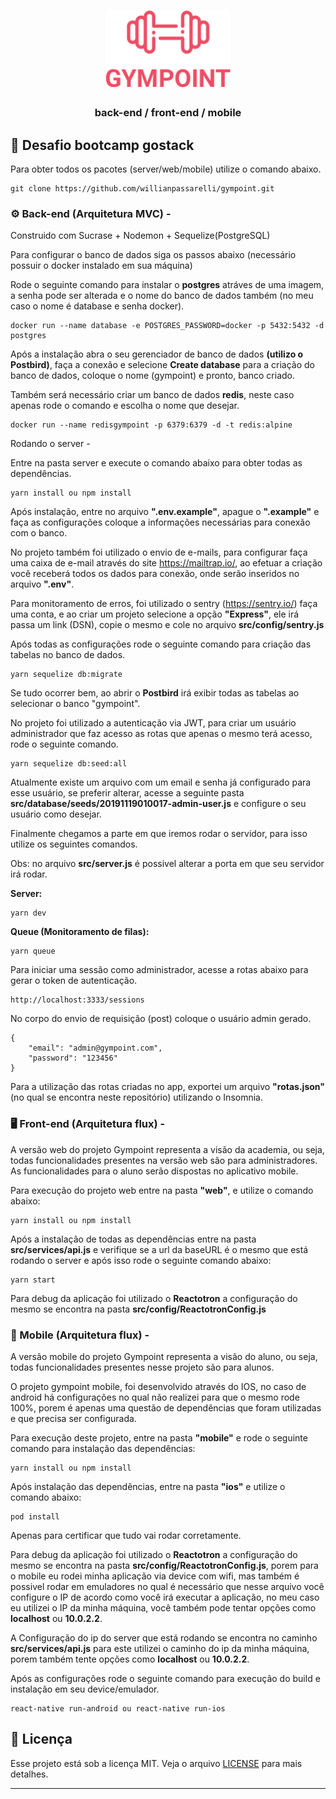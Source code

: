 <h1 align="center">
  <img alt="Gympoint" title="Gympoint" src="logo.png" width="200px" />
</h1>

<h3 align="center">
  back-end / front-end / mobile
</h3>

## 🚀 Desafio bootcamp gostack

Para obter todos os pacotes (server/web/mobile) utilize o comando abaixo.

```
git clone https://github.com/willianpassarelli/gympoint.git
```

### ⚙ Back-end (Arquitetura MVC) -
Construido com Sucrase + Nodemon + Sequelize(PostgreSQL)

Para configurar o banco de dados siga os passos abaixo (necessário possuir o docker instalado em sua máquina)

Rode o seguinte comando para instalar o **postgres** atráves de uma imagem, a senha pode ser alterada e o nome do banco de dados também (no meu caso o nome é database e senha docker).
```
docker run --name database -e POSTGRES_PASSWORD=docker -p 5432:5432 -d postgres
```
Após a instalação abra o seu gerenciador de banco de dados **(utilizo o Postbird)**,
faça a conexão e selecione **Create database** para a criação do banco de dados, coloque o nome (gympoint) e pronto, banco criado.

Também será necessário criar um banco de dados **redis**, neste caso apenas rode o comando e escolha o nome que desejar.

```
docker run --name redisgympoint -p 6379:6379 -d -t redis:alpine
```

Rodando o server -

Entre na pasta server e execute o comando abaixo para obter todas as dependências.
```
yarn install ou npm install
```

Após instalação, entre no arquivo **".env.example"**, apague o **".example"** e faça as configurações coloque a informações necessárias para conexão com o banco.

No projeto também foi utilizado o envio de e-mails, para configurar faça uma caixa de e-mail através do site https://mailtrap.io/, ao efetuar a criação você receberá todos os dados para conexão, onde serão inseridos no arquivo **".env"**.

Para monitoramento de erros, foi utilizado o sentry (https://sentry.io/) faça uma conta, e ao criar um projeto selecione a opção **"Express"**, ele irá passa um link (DSN), copie o mesmo e cole no arquivo **src/config/sentry.js**

Após todas as configurações rode o seguinte comando para criação das tabelas no banco de dados.
```
yarn sequelize db:migrate
```
Se tudo ocorrer bem, ao abrir o **Postbird** irá exibir todas as tabelas ao selecionar o banco "gympoint".

No projeto foi utilizado a autenticação via JWT, para criar um usuário administrador que faz acesso as rotas que apenas o mesmo terá acesso, rode o seguinte comando.

```
yarn sequelize db:seed:all
```

Atualmente existe um arquivo com um email e senha já configurado para esse usuário,
se preferir alterar, acesse a seguinte pasta **src/database/seeds/20191119010017-admin-user.js** e configure o seu usuário como desejar.

Finalmente chegamos a parte em que iremos rodar o servidor, para isso utilize os seguintes comandos.

Obs: no arquivo **src/server.js** é possivel alterar a porta em que seu servidor irá rodar.

**Server:**
```
yarn dev
```
**Queue (Monitoramento de filas):**
```
yarn queue
```

Para iniciar uma sessão como administrador, acesse a rotas abaixo para gerar o token de autenticação.

```
http://localhost:3333/sessions
```
No corpo do envio de requisição (post) coloque o usuário admin gerado. 
```
{
	"email": "admin@gympoint.com",
	"password": "123456"
}
```

Para a utilização das rotas criadas no app, exportei um arquivo **"rotas.json"** (no qual se encontra neste repositório) utilizando o Insomnia.


### 🖥 Front-end (Arquitetura flux) -

A versão web do projeto Gympoint representa a visão da academia, ou seja, todas funcionalidades presentes na versão web são para administradores. As funcionalidades para o aluno serão dispostas no aplicativo mobile.

Para execução do projeto web entre na pasta **"web"**, e utilize o comando abaixo:

```
yarn install ou npm install
```

Após a instalação de todas as dependências entre na pasta **src/services/api.js**
e verifique se a url da baseURL é o mesmo que está rodando o server e após isso rode o seguinte comando abaixo:

```
yarn start
```

Para debug da aplicação foi utilizado o **Reactotron** a configuração do mesmo se encontra na pasta **src/config/ReactotronConfig.js**

### 📱 Mobile (Arquitetura flux) -

A versão mobile do projeto Gympoint representa a visão do aluno, ou seja, todas funcionalidades presentes nesse projeto são para alunos.

O projeto gympoint mobile, foi desenvolvido através do IOS, no caso de android há configurações no qual não realizei para que o mesmo rode 100%, porem é apenas uma questão de dependências que foram utilizadas e que precisa ser configurada.

Para execução deste projeto, entre na pasta **"mobile"** e rode o seguinte comando para instalação das dependências:

```
yarn install ou npm install
```

Após instalação das dependências, entre na pasta **"ios"** e utilize o comando abaixo:

```
pod install
```
Apenas para certificar que tudo vai rodar corretamente.

Para debug da aplicação foi utilizado o **Reactotron** a configuração do mesmo se encontra na pasta **src/config/ReactotronConfig.js**, porem para o mobile eu rodei minha aplicação via device com wifi, mas também é possivel rodar em emuladores no qual é necessário que nesse arquivo você configure o IP de acordo como você irá executar a aplicação, no meu caso eu utilizei o IP da minha máquina, você também pode tentar opções como **localhost** ou **10.0.2.2**.

A Configuração do ip do server que está rodando se encontra no caminho **src/services/api.js** para este utilizei o caminho do ip da minha máquina, porem também tente opções como **localhost** ou **10.0.2.2**.

Após as configurações rode o seguinte comando para execução do build e instalação em seu device/emulador.

```
react-native run-android ou react-native run-ios
```

## 📝 Licença

Esse projeto está sob a licença MIT. Veja o arquivo [LICENSE](LICENSE.md) para mais detalhes.

---
